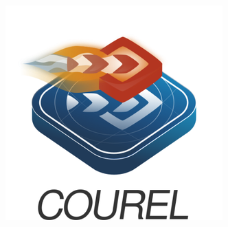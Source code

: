 <p align="center">
  <img src="https://github.com/piured/courel/blob/master/Logos/courel-light.png?raw=true" alt="Courel's logo"/>
</p>
